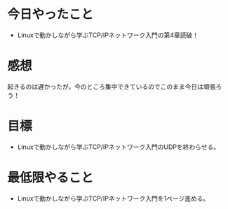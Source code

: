 # 今日やったこと
+ Linuxで動かしながら学ぶTCP/IPネットワーク入門の第4章読破！

# 感想
起きるのは遅かったが，今のところ集中できているのでこのまま今日は頑張ろう！

# 目標
+ Linuxで動かしながら学ぶTCP/IPネットワーク入門のUDPを終わらせる。

# 最低限やること
+ Linuxで動かしながら学ぶTCP/IPネットワーク入門を1ページ進める。
